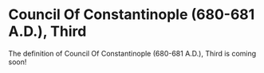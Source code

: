 # Council Of Constantinople (680-681 A.D.), Third
The definition of Council Of Constantinople (680-681 A.D.), Third is coming soon!

